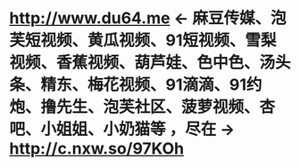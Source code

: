 # http://www.du64.me ← 麻豆传媒、泡芙短视频、黄瓜视频、91短视频、雪梨视频、香蕉视频、葫芦娃、色中色、汤头条、精东、梅花视频、91滴滴、91约炮、撸先生、泡芙社区、菠萝视频、杏吧、小姐姐、小奶猫等 ，尽在 -> http://c.nxw.so/97KOh
